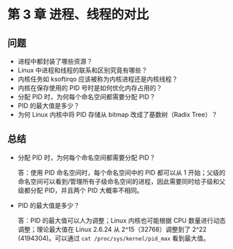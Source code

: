 # 第 3 章 进程、线程的对比

## 问题

- 进程中都封装了哪些资源？
- Linux 中进程和线程的联系和区别究竟有哪些？
- 内核任务如 ksoftirqo 应该被称为内核进程还是内核线程？
- 内核在保存使用的 PID 号时是如何优化内存占用的？
- 分配 PID 时，为何每个命名空间都需要分配 PID？
- PID 的最大值是多少？
- 为何 Linux 内核中将 PID 存储从 bitmap 改成了基数树（Radix Tree）？

## 总结

- 分配 PID 时，为何每个命名空间都需要分配 PID？

    答：使用 PID 命名空间时，每个命名空间中的 PID 都可以从 1 开始；父级的命名空间可以看到/管理所有子级命名空间的进程，因此需要同时给子级和父级都分配 PID，并且两个 PID 大概率不相同。

- PID 的最大值是多少？

    答：PID 的最大值可以人为调整；Linux 内核也可能根据 CPU 数量进行动态调整；理论最大值在 Linux 2.6.24 从 2^15（32768）调整到了 2^22 (4194304)。可以通过 `cat /proc/sys/kernel/pid_max` 看到最大值。

